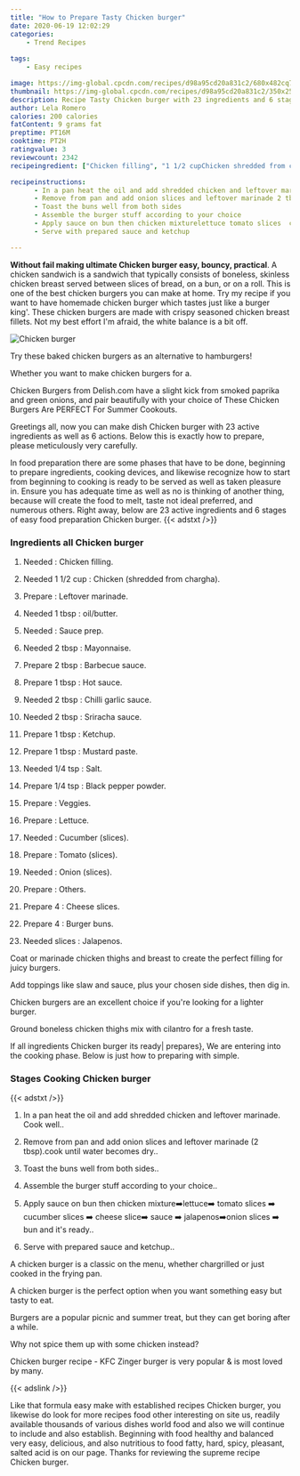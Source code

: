 ```yaml
---
title: "How to Prepare Tasty Chicken burger"
date: 2020-06-19 12:02:29
categories:
    - Trend Recipes
    
tags:
    - Easy recipes

image: https://img-global.cpcdn.com/recipes/d98a95cd20a831c2/680x482cq70/chicken-burger-recipe-main-photo.jpg
thumbnail: https://img-global.cpcdn.com/recipes/d98a95cd20a831c2/350x250cq70/chicken-burger-recipe-main-photo.jpg
description: Recipe Tasty Chicken burger with 23 ingredients and 6 stages of easy cooking.
author: Lela Romero
calories: 200 calories
fatContent: 9 grams fat
preptime: PT16M
cooktime: PT2H
ratingvalue: 3
reviewcount: 2342
recipeingredient: ["Chicken filling", "1 1/2 cupChicken shredded from chargha", "Leftover marinade", "1 tbspoilbutter", "Sauce prep", "2 tbspMayonnaise", "2 tbspBarbecue sauce", "1 tbspHot sauce", "2 tbspChilli garlic sauce", "2 tbspSriracha sauce", "1 tbspKetchup", "1 tbspMustard paste", "1/4 tspSalt", "1/4 tspBlack pepper powder", "Veggies", "Lettuce", "Cucumber slices", "Tomato slices", "Onion slices", "Others", "4Cheese slices", "4Burger buns", "slicesJalapenos"]

recipeinstructions: 
      - In a pan heat the oil and add shredded chicken and leftover marinade Cook well 
      - Remove from pan and add onion slices and leftover marinade 2 tbspcook until water becomes dry 
      - Toast the buns well from both sides 
      - Assemble the burger stuff according to your choice 
      - Apply sauce on bun then chicken mixturelettuce tomato slices  cucumber slices  cheese slice sauce  jalapenosonion slices  bun and its ready 
      - Serve with prepared sauce and ketchup

---
```




**Without fail making ultimate Chicken burger easy, bouncy, practical**. A chicken sandwich is a sandwich that typically consists of boneless, skinless chicken breast served between slices of bread, on a bun, or on a roll. This is one of the best chicken burgers you can make at home. Try my recipe if you want to have homemade chicken burger which tastes just like a burger king&#39;. These chicken burgers are made with crispy seasoned chicken breast fillets. Not my best effort I&#39;m afraid, the white balance is a bit off.


![Chicken burger](https://img-global.cpcdn.com/recipes/d98a95cd20a831c2/680x482cq70/chicken-burger-recipe-main-photo.jpg "Chicken burger")



Try these baked chicken burgers as an alternative to hamburgers!

Whether you want to make chicken burgers for a.

Chicken Burgers from Delish.com have a slight kick from smoked paprika and green onions, and pair beautifully with your choice of These Chicken Burgers Are PERFECT For Summer Cookouts.


Greetings all, now you can make dish Chicken burger with 23 active ingredients as well as 6 actions. Below this is exactly how to prepare, please meticulously very carefully.

In food preparation there are some phases that have to be done, beginning to prepare ingredients, cooking devices, and likewise recognize how to start from beginning to cooking is ready to be served as well as taken pleasure in. Ensure you has adequate time as well as no is thinking of another thing, because will create the food to melt, taste not ideal preferred, and numerous others. Right away, below are 23 active ingredients and 6 stages of easy food preparation Chicken burger.
{{< adstxt />}}

### Ingredients all Chicken burger


1. Needed  : Chicken filling.

1. Needed 1 1/2 cup : Chicken (shredded from chargha).

1. Prepare  : Leftover marinade.

1. Needed 1 tbsp : oil/butter.

1. Needed  : Sauce prep.

1. Needed 2 tbsp : Mayonnaise.

1. Prepare 2 tbsp : Barbecue sauce.

1. Prepare 1 tbsp : Hot sauce.

1. Needed 2 tbsp : Chilli garlic sauce.

1. Needed 2 tbsp : Sriracha sauce.

1. Prepare 1 tbsp : Ketchup.

1. Prepare 1 tbsp : Mustard paste.

1. Needed 1/4 tsp : Salt.

1. Prepare 1/4 tsp : Black pepper powder.

1. Prepare  : Veggies.

1. Prepare  : Lettuce.

1. Needed  : Cucumber (slices).

1. Prepare  : Tomato (slices).

1. Needed  : Onion (slices).

1. Prepare  : Others.

1. Prepare 4 : Cheese slices.

1. Prepare 4 : Burger buns.

1. Needed slices : Jalapenos.


Coat or marinade chicken thighs and breast to create the perfect filling for juicy burgers.

Add toppings like slaw and sauce, plus your chosen side dishes, then dig in.

Chicken burgers are an excellent choice if you&#39;re looking for a lighter burger.

Ground boneless chicken thighs mix with cilantro for a fresh taste.


If all ingredients Chicken burger its ready| prepares}, We are entering into the cooking phase. Below is just how to preparing with simple.

### Stages Cooking Chicken burger

{{< adstxt />}}


1. In a pan heat the oil and add shredded chicken and leftover marinade. Cook well..



1. Remove from pan and add onion slices and leftover marinade (2 tbsp).cook until water becomes dry..



1. Toast the buns well from both sides..



1. Assemble the burger stuff according to your choice..



1. Apply sauce on bun then chicken mixture➡️lettuce➡️ tomato slices ➡️ cucumber slices ➡️ cheese slice➡️ sauce ➡️ jalapenos➡️onion slices ➡️ bun and it&#39;s ready..



1. Serve with prepared sauce and ketchup..




A chicken burger is a classic on the menu, whether chargrilled or just cooked in the frying pan.

A chicken burger is the perfect option when you want something easy but tasty to eat.

Burgers are a popular picnic and summer treat, but they can get boring after a while.

Why not spice them up with some chicken instead?

Chicken burger recipe - KFC Zinger burger is very popular &amp; is most loved by many.


{{< adslink />}}

Like that formula easy make with established recipes Chicken burger, you likewise do look for more recipes food other interesting on site us, readily available thousands of various dishes world food and also we will continue to include and also establish. Beginning with food healthy and balanced very easy, delicious, and also nutritious to food fatty, hard, spicy, pleasant, salted acid is on our page. Thanks for reviewing the supreme recipe Chicken burger.
